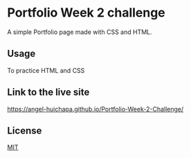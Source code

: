 # Portfolio Week 2 challenge

A simple Portfolio page made with CSS and HTML.

## Usage
To practice HTML and CSS
## Link to the live site
https://angel-huichapa.github.io/Portfolio-Week-2-Challenge/
## License

[MIT](https://choosealicense.com/licenses/mit/)
